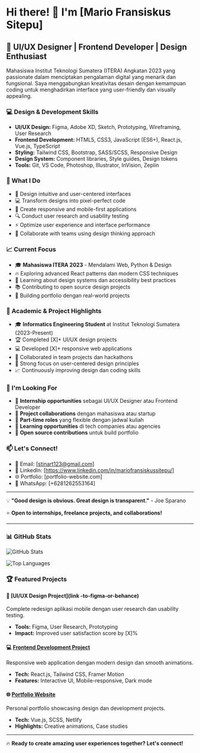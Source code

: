 # Hi there! 👋 I'm [Mario Fransiskus Sitepu]

## 🎨 UI/UX Designer | Frontend Developer | Design Enthusiast

Mahasiswa Institut Teknologi Sumatera (ITERA) Angkatan 2023 yang passionate dalam menciptakan pengalaman digital yang menarik dan fungsional. Saya menggabungkan kreativitas desain dengan kemampuan coding untuk menghadirkan interface yang user-friendly dan visually appealing.

### 💻 Design & Development Skills
- **UI/UX Design:** Figma, Adobe XD, Sketch, Prototyping, Wireframing, User Research
- **Frontend Development:** HTML5, CSS3, JavaScript (ES6+), React.js, Vue.js, TypeScript
- **Styling:** Tailwind CSS, Bootstrap, SASS/SCSS, Responsive Design
- **Design System:** Component libraries, Style guides, Design tokens
- **Tools:** Git, VS Code, Photoshop, Illustrator, InVision, Zeplin

### 🌟 What I Do
- 🎨 Design intuitive and user-centered interfaces
- 💻 Transform designs into pixel-perfect code
- 📱 Create responsive and mobile-first applications
- 🔍 Conduct user research and usability testing
- ⚡ Optimize user experience and interface performance
- 🎯 Collaborate with teams using design thinking approach

### 📈 Current Focus
- 🎓 **Mahasiswa ITERA 2023** - Mendalami Web, Python & Design
- 🔥 Exploring advanced React patterns dan modern CSS techniques
- 🤖 Learning about design systems dan accessibility best practices
- 📚 Contributing to open source design projects
- 🌱 Building portfolio dengan real-world projects

### 💼 Academic & Project Highlights
- 🎓 **Informatics Engineering Student** at Institut Teknologi Sumatera (2023-Present)
- 🏆 Completed [X]+ UI/UX design projects
- 💻 Developed [X]+ responsive web applications
- 👥 Collaborated in team projects dan hackathons
- 🎯 Strong focus on user-centered design principles
- 📈 Continuously improving design dan coding skills

### 🎯 I'm Looking For
- 💼 **Internship opportunities** sebagai UI/UX Designer atau Frontend Developer
- 🤝 **Project collaborations** dengan mahasiswa atau startup
- 🌟 **Part-time roles** yang flexible dengan jadwal kuliah
- 🚀 **Learning opportunities** di tech companies atau agencies
- 👥 **Open source contributions** untuk build portfolio

### 📫 Let's Connect!
- 📧 Email: [stinart123@gmail.com]
- 💼 LinkedIn: [https://www.linkedin.com/in/mariofransiskussitepu/]
- 🌐 Portfolio: [portfolio-website.com]
- 📱 WhatsApp: [+6281262553164]

---

💡 **"Good design is obvious. Great design is transparent."** - Joe Sparano

⭐ **Open to internships, freelance projects, and collaborations!**

---

### 📊 GitHub Stats

![GitHub Stats](https://github-readme-stats.vercel.app/api?username=MarioSitepu&show_icons=true&theme=radical)

![Top Languages](https://github-readme-stats.vercel.app/api/top-langs/?username=MarioSitepu&layout=compact&theme=radical)

### 🏆 Featured Projects

#### 🎨 [UI/UX Design Project](link  -to-figma-or-behance)
Complete redesign aplikasi mobile dengan user research dan usability testing.
- **Tools:** Figma, User Research, Prototyping
- **Impact:** Improved user satisfaction score by [X]%

#### 💻 [Frontend Development Project](link-to-repo)
Responsive web application dengan modern design dan smooth animations.
- **Tech:** React.js, Tailwind CSS, Framer Motion
- **Features:** Interactive UI, Mobile-responsive, Dark mode

#### 🌐 [Portfolio Website](link-to-portfolio)
Personal portfolio showcasing design dan development projects.
- **Tech:** Vue.js, SCSS, Netlify
- **Highlights:** Creative animations, Case studies

---

🔥 **Ready to create amazing user experiences together? Let's connect!**
